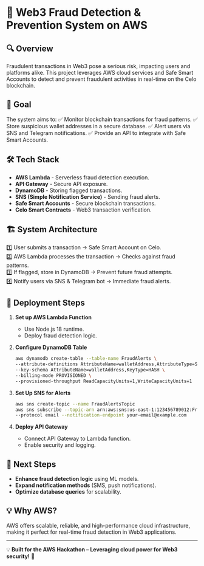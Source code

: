 # 🚀 Web3 Fraud Detection & Prevention System on AWS

## 🔍 Overview

Fraudulent transactions in Web3 pose a serious risk, impacting users and platforms alike. This project leverages AWS cloud services and Safe Smart Accounts to detect and prevent fraudulent activities in real-time on the Celo blockchain.

## 🎯 Goal

The system aims to:
✅ Monitor blockchain transactions for fraud patterns.
✅ Store suspicious wallet addresses in a secure database.
✅ Alert users via SNS and Telegram notifications.
✅ Provide an API to integrate with Safe Smart Accounts.

## 🛠️ Tech Stack

- **AWS Lambda** - Serverless fraud detection execution.
- **API Gateway** - Secure API exposure.
- **DynamoDB** - Storing flagged transactions.
- **SNS (Simple Notification Service)** - Sending fraud alerts.
- **Safe Smart Accounts** - Secure blockchain transactions.
- **Celo Smart Contracts** - Web3 transaction verification.

## 🏗️ System Architecture

1️⃣ User submits a transaction → Safe Smart Account on Celo.\
2️⃣ AWS Lambda processes the transaction → Checks against fraud patterns.\
3️⃣ If flagged, store in DynamoDB → Prevent future fraud attempts.\
4️⃣ Notify users via SNS & Telegram bot → Immediate fraud alerts.

## 🚀 Deployment Steps

1. **Set up AWS Lambda Function**

   - Use Node.js 18 runtime.
   - Deploy fraud detection logic.

2. **Configure DynamoDB Table**

   ```bash
   aws dynamodb create-table --table-name FraudAlerts \
   --attribute-definitions AttributeName=walletAddress,AttributeType=S \
   --key-schema AttributeName=walletAddress,KeyType=HASH \
   --billing-mode PROVISIONED \
   --provisioned-throughput ReadCapacityUnits=1,WriteCapacityUnits=1
   ```

3. **Set Up SNS for Alerts**

   ```bash
   aws sns create-topic --name FraudAlertsTopic
   aws sns subscribe --topic-arn arn:aws:sns:us-east-1:123456789012:FraudAlertsTopic \
   --protocol email --notification-endpoint your-email@example.com
   ```

4. **Deploy API Gateway**

   - Connect API Gateway to Lambda function.
   - Enable security and logging.

## 📌 Next Steps

- **Enhance fraud detection logic** using ML models.
- **Expand notification methods** (SMS, push notifications).
- **Optimize database queries** for scalability.

## 💡 Why AWS?

AWS offers scalable, reliable, and high-performance cloud infrastructure, making it perfect for real-time fraud detection in Web3 applications.

---

💡 **Built for the AWS Hackathon – Leveraging cloud power for Web3 security!** 🔐





